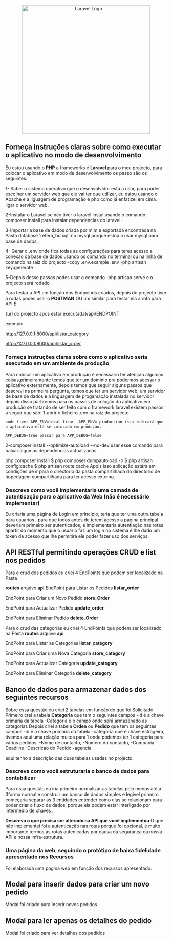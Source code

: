 <p align="center"><a href="https://refera.com.br/" target="_blank"><img src="https://refera.com.br/wp-content/uploads/2022/06/logo-1.png" width="400" alt="Laravel Logo"></a></p>


## Forneça instruções claras sobre como executar o aplicativo no modo de desenvolvimento
Eu estou usando o **PHP** a frameworks é **Laravel** para o meu projecto, para colocar o aplicativo em modo de desenvolvimento os passo são os seguintes:

1- Saber o sistema operativo que o desenvolvidor está a usar, para poder escolher um servidor web que ele vai ter que utilizar, eu estou usando o Apache e a liguagem de programação é php como já enfatizei em cima. ligar o servidor web.

2-Instalar o Laravel se não tiver o laravel instal usando o comando: composer install para instalar dependencias do laravel.

3-Importar a base de dados criada por mim e exportada encontrada na Pasta database 'refera_bd.sql' no mysql porque estou a usar mysql para base de dados.

4- Gerar o .env onde fica todas as configurações para teres acesso a conexão da base de dados usando os comando no terminal ou na linha de comando na raiz do projecto 
-copy .env.example .env
-php artisan key:generate

5-Depois desse passos podes usar o comando 
-php artisan serve
 e o projecto será rodado

 Para testar a API em função dos Endpoinds criados, depois do projecto tiver a rodas podes usar o **POSTMAN** OU um similar para testar ela a rota para API É

 {url do projecto após estar executada}/api/ENDPOINT

 exemplo 

 http://127.0.0.1:8000/api/listar_category

 http://127.0.0.1:8000/api/listar_order

 ### Forneça instruções claras sobre como o aplicativo seria executado em um ambiente de produção

 Para colocar um aplicativo em produção é necessario ter atenção algumas coisas,primeiramente temos que ter um dominio pra podermos acessar o aplicativo externamente, depois temos que seguir alguns passos que descrevi na primeira pergunta, temos que ter um servidor web, um servidor de base de dados e a linguagem de progamação instalada no servidor depois disso partiremos para os passos de coloção do aplicativo em produção se tratando de ser feito com o framework laravel existem passos a seguir que são:
 1-abrir o ficheiro .env na raiz do projecto

    onde tiver APP_ENV=local ficar  APP_ENV= production isso indicará que o aplicativo está se colocado em produção.

    APP_DEBUG=true passar para APP_DEBUG=false

2-composer install --optimize-autoload --no-dev usar esse comando para baixar algumas dependencias actualizadas.

php composer install
$ php composer dumpautoload -o
$ php artisan config:cache
$ php artisan route:cache
Apois isso aplicação estára em condições de ir para o directorio da pasta compartilhada do directorio de hopedagem compartilhada para ter acesso externo.




### Descreva como você implementaria uma camada de autenticação para o aplicativo da Web (não é necessário implementar)

Eu criaria uma página de Login em principio, teria que ter uma outra tabela para usuarios , para que todos antes de terem acesso a pagina principal deveriam primeiro ser autenticados, e implementaria autentiação nas rotas apartir do momento que o usuario faz um login no sistema é lhe dado um token de acesso que lhe permitirá ele poder fazer uso dos serviços.


## API RESTful permitindo operações CRUD e list nos pedidos
Para o crud dos pedidos eu criei 4 EndPoints que podem ser localizado na Pasta 

**routes** arquivo **api** 
EndPoint para Listar os Pedidos
**listar_order**

EndPoint para Criar um Novo Pedido
**store_Order**

EndPoint para Actualizar Pedido
**update_order**

EndPoint para Eliminar Pedido
**delete_Order**

Para o crud das categorias eu criei 4 EndPoints que podem ser localizado na Pasta **routes** arquivo **api** 

EndPoint para Listar as Categorias
**listar_category**

EndPoint para Criar uma Nova Categoria
**store_category**

EndPoint para Actualizar Categoria
**update_category**

EndPoint para Eliminar Categoria
**delete_category**

## Banco de dados para armazenar dados dos seguintes recursos
Sobre essa questão eu criei 2 tabelas em função do que foi Solicitado 
Primeiro crei a tabela **Categoria** que tem o seguintes campos
-id é a chave primaria da tabela
-Categoria é o campo onde será armazenado as categorias
Depois criei a tabela **Orden** ou **Pedido** que tem os seguintes campos
-id é a chave primária da tabela
-categoria que é chave estrageira, tivemos aqui uma relação muitos para 1 onde podemos ter 1 categoria para vários pedidos.
-Nome de contacto,
-Numero do contacto,
-Compania 
-Deadline
-Descricao do Pedido
-agencia

aqui tenho a descrição das duas tabelas usadas no projecto.


### Descreva como você estruturaria o banco de dados para contabilizar
Para essa questão eu iria primeiro normalizar as tabelas pelo menos até a 3forma normal e construir um banco de dados simples e legivel
primeiro começaria separar as 3 entidades entender como elas se relacionam para poder criar o fluxo de dados, porque ela podem estar interligado por intermédio de chaves .


**Descreva o que precisa ser alterado na API que você implementou**
O que não implementei foi a autenticação nas rotas porque foi opcional, é muito importante termos as rotas autenicadas por causa da segurança da nossa API e nossa infra-estrutura.

### Uma página da web, seguindo o protótipo de baixa fidelidade apresentado nos Recursos
Foi elaborada uma pagina web em função dos recursos apresentado.


## Modal para inserir dados para criar um novo pedido
Modal foi criado para inserir novos pedidos


## Modal para ler apenas os detalhes do pedido
Modal foi criado para ver detalhes dos pedidos

